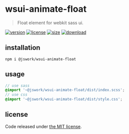 # wsui-animate-float
> Float element for webkit sass ui.

[![version][version-image]][version-url]
[![license][license-image]][license-url]
[![size][size-image]][size-url]
[![download][download-image]][download-url]

## installation
```shell
npm i @jswork/wsui-animate-float
```

## usage
```scss
// use sass
@import '~@jswork/wsui-animate-float/dist/index.scss';
// use css
@import '~@jswork/wsui-animate-float/dist/style.css';
```

## license
Code released under [the MIT license](https://github.com/afeiship/wsui-animate-float/blob/master/LICENSE.txt).

[version-image]: https://img.shields.io/npm/v/@jswork/wsui-animate-float
[version-url]: https://npmjs.org/package/@jswork/wsui-animate-float

[license-image]: https://img.shields.io/npm/l/@jswork/wsui-animate-float
[license-url]: https://github.com/afeiship/wsui-animate-float/blob/master/LICENSE.txt

[size-image]: https://img.shields.io/bundlephobia/minzip/@jswork/wsui-animate-float
[size-url]: https://github.com/afeiship/wsui-animate-float/blob/master/dist/wsui-animate-float.min.js

[download-image]: https://img.shields.io/npm/dm/@jswork/wsui-animate-float
[download-url]: https://www.npmjs.com/package/@jswork/wsui-animate-float

